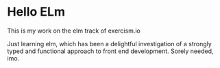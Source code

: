 # Hello ELm
This is my work on the elm track of exercism.io

Just learning elm, which has been a delightful investigation of a strongly typed and functional approach to front end development. Sorely needed, imo.

